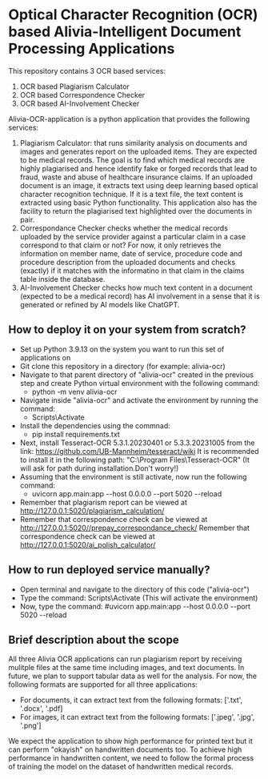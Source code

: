 # Optical Character Recognition (OCR) based Alivia-Intelligent Document Processing Applications

This repository contains 3 OCR based services:
1. OCR based Plagiarism Calculator
2. OCR based Correspondence Checker
3. OCR based AI-Involvement Checker

Alivia-OCR-application is a python application that provides the following services:
 1) Plagiarism Calculator: that runs similarity analysis on documents and images and generates report on the uploaded items. They are expected to be medical records. The goal is to find which medical records are highly plagiarised and hence identify fake or forged records that lead to fraud, waste and abuse of healthcare insurance claims. If an uploaded document is an image, it extracts text using deep learning based optical character recognition technique. If it is a text file, the text content is extracted using basic Python functionality. This application also has the facility to return the plagiarised text highlighted over the documents in pair.
 2) Correspondance Checker checks whether the medical records uploaded by the service provider against a particular claim in a case correspond to that claim or not? For now, it only retrieves the information on member name, date of service, procedure code and procedure description from the uploaded documents and checks (exactly) if it matches with the informatino in that claim in the claims table inside the database.
 3) AI-Involvement Checker checks how much text content in a document (expected to be a medical record) has AI involvement in a sense that it is generated or refined by AI models like ChatGPT.


## How to deploy it on your system from scratch?

- Set up Python 3.9.13 on the system you want to run this set of applications on
&nbsp;
- Git clone this repository in a directory (for example: alivia-ocr)
&nbsp;
- Navigate to that parent directory of "alivia-ocr" created in the previous step and create Python virtual environment with the following command:
    - python -m venv alivia-ocr
&nbsp;
- Navigate inside "alivia-ocr" and activate the environment by running the command:
    - Scripts\Activate
&nbsp;
- Install the dependencies using the commnad:
    - pip install requirements.txt
&nbsp;
- Next, install Tesseract-OCR 5.3.1.20230401 or 5.3.3.20231005 from the link: https://github.com/UB-Mannheim/tesseract/wiki
It is recommended to install it in the following path:
"C:\Program Files\Tesseract-OCR\"
(It will ask for path during installation.Don't worry!)
&nbsp;
- Assuming that the environment is still activate, now run the following command:
    - uvicorn app.main:app --host 0.0.0.0 --port 5020 --reload
&nbsp;
- Remember that plagiarism report can be viewed at http://127.0.0.1:5020/plagiarism_calculation/
- Remember that correspondence check can be viewed at http://127.0.0.1:5020//prepay_correspondance_check/
Remember that correspondence check can be viewed at http://127.0.0.1:5020/ai_polish_calculator/

## How to run deployed service manually?

- Open terminal and navigate to the directory of this code ("alivia-ocr")
- Type the command: Scripts\Activate (This will activate the environment)
- Now, type the command: #uvicorn app.main:app --host 0.0.0.0 --port 5020 --reload

## Brief description about the scope

All three Alivia OCR applications can run plagiarism report by receiving mulitple files at the same time including images, and text documents. In future, we plan to support tabular data as well for the analysis. For now, the following formats are supported for all three applications:
- For documents, it can extract text from the following formats:
['.txt', '.docx', '.pdf]
- For images, it can extract text from the following formats:
['.jpeg', '.jpg', '.png']

We expect the application to show high performance for printed text but it can perform "okayish" on handwritten documents too. To achieve high performance in handwritten content, we need to follow the formal process of training the model on the dataset of handwritten medical records.